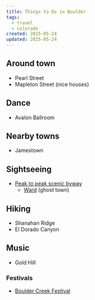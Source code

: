 ```yaml
---
title: Things to Do in Boulder
tags:
  - travel
  - colorado
created: 2025-05-24
updated: 2025-05-24
---
```


## Around town

- Pearl Street
- Mapleton Street (nice houses)

## Dance

- Avalon Ballroom

## Nearby towns

- Jamestown

## Sightseeing

- [Peak to peak scenic byway](https://www.coloradodirectory.com/maps/peak.html)
	- [Ward](https://www.uncovercolorado.com/towns/ward/) (ghost town)

## Hiking

- Shanahan Ridge
- El Dorado Canyon

## Music

- Gold Hill

### Festivals

- [Boulder Creek Festival](https://bouldercreekfest.com/)